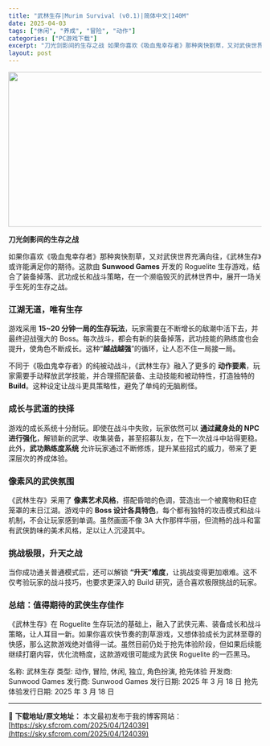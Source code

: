 ```yaml
---
title: "武林生存|Murim Survival (v0.1)|简体中文|140M"
date: 2025-04-03
tags: ["休闲", "养成", "冒险", "动作"]
categories: ["PC游戏下载"]
excerpt: "刀光剑影间的生存之战 如果你喜欢《吸血鬼幸存者》那种爽快割草，又对武侠世界充满向往，《武林生存》或许能满足你的期待。这款由 Sunwood Games 开发的 Roguelite 生存游戏，结合了装备掉落、武功成长和战斗策略，在一个濒临毁灭的武林世界中，展开一场关乎生死的生存之战。 江湖无道，唯有生&hellip;"
layout: post
---
```


<img class="aligncenter size-full wp-image-124040" src="https://sky.sfcrom.com/wp-content/uploads/2025/04/2025040307010967.webp" alt="" width="660" height="308" />

<strong>刀光剑影间的生存之战</strong>

如果你喜欢《吸血鬼幸存者》那种爽快割草，又对武侠世界充满向往，《武林生存》或许能满足你的期待。这款由 <strong>Sunwood Games</strong> 开发的 Roguelite 生存游戏，结合了装备掉落、武功成长和战斗策略，在一个濒临毁灭的武林世界中，展开一场关乎生死的生存之战。
<h3><strong>江湖无道，唯有生存</strong></h3>
游戏采用 <strong>15~20 分钟一局的生存玩法</strong>，玩家需要在不断增长的敌潮中活下去，并最终迎战强大的 Boss。每次战斗，都会有新的装备掉落，武功技能的熟练度也会提升，使角色不断成长。这种“<strong>越战越强</strong>”的循环，让人忍不住一局接一局。

不同于《吸血鬼幸存者》的纯被动战斗，《武林生存》融入了更多的 <strong>动作要素</strong>，玩家需要手动释放武学技能，并合理搭配装备、主动技能和被动特性，打造独特的 <strong>Build</strong>。这种设定让战斗更具策略性，避免了单纯的无脑刷怪。
<h3><strong>成长与武道的抉择</strong></h3>
游戏的成长系统十分耐玩。即使在战斗中失败，玩家依然可以 <strong>通过藏身处的 NPC 进行强化</strong>，解锁新的武学、收集装备，甚至招募队友，在下一次战斗中站得更稳。此外，<strong>武功熟练度系统</strong> 允许玩家通过不断修炼，提升某些招式的威力，带来了更深层次的养成体验。
<h3><strong>像素风的武侠氛围</strong></h3>
《武林生存》采用了 <strong>像素艺术风格</strong>，搭配昏暗的色调，营造出一个被魔物和狂症笼罩的末日江湖。游戏中的 <strong>Boss 设计各具特色</strong>，每个都有独特的攻击模式和战斗机制，不会让玩家感到单调。虽然画面不像 3A 大作那样华丽，但流畅的战斗和富有武侠韵味的美术风格，足以让人沉浸其中。
<h3><strong>挑战极限，升天之战</strong></h3>
当你成功通关普通模式后，还可以解锁 <strong>“升天”难度</strong>，让挑战变得更加艰难。这不仅考验玩家的战斗技巧，也要求更深入的 Build 研究，适合喜欢极限挑战的玩家。
<h3><strong>总结：值得期待的武侠生存佳作</strong></h3>
《武林生存》在 Roguelite 生存玩法的基础上，融入了武侠元素、装备成长和战斗策略，让人耳目一新。如果你喜欢快节奏的割草游戏，又想体验成长为武林至尊的快感，那么这款游戏绝对值得一试。虽然目前仍处于抢先体验阶段，但如果后续能继续打磨内容，优化流畅度，这款游戏很可能成为武侠 Roguelite 的一匹黑马。

名称: 武林生存
类型: 动作, 冒险, 休闲, 独立, 角色扮演, 抢先体验
开发商: Sunwood Games
发行商: Sunwood Games
发行日期: 2025 年 3 月 18 日
抢先体验发行日期: 2025 年 3 月 18 日

---
📖 **下载地址/原文地址：** 本文最初发布于我的博客网站：[https://sky.sfcrom.com/2025/04/124039](https://sky.sfcrom.com/2025/04/124039)
